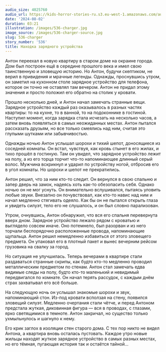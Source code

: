 ```yaml
---
audio_size: 4025760
audio_url: https://kids-horror-stories-ru.s3.eu-west-1.amazonaws.com/audio/536-charger.mp3
date: '2024-08-02'
duration: 03:21
illustration: /images/536-charger.jpg
image_source: /images/536-charger-source.jpg
slug: 536-charger
story_number: '536'
title: Находка зарядного устройства
---
```


Антон переехал в новую квартиру в старом доме на окраине города. Дом был построен ещё в середине прошлого века и имел свою таинственную и зловещую историю. Но Антон, будучи скептиком, не верил в привидения и мрачные легенды. Однажды, проснувшись утром, он заметил на кухонном столе зарядное устройство для телефона, которое он точно не оставлял там вечером. Антон не придал этому значения и просто положил его обратно на столик у кровати.

Прошло несколько дней, и Антон начал замечать странные вещи. Зарядное устройство каждый раз оказывалось в разных частях квартиры: то на кухне, то в ванной, то на подоконнике в гостиной. Наступил момент, когда зарядка стала исчезать на несколько часов, а затем вновь появляться в самых неожиданных местах. Антон пытался рассказать друзьям, но все только смеялись над ним, считая это глупыми шутками или забывчивостью.

Однажды ночью Антон услышал шорохи и тихий шепот, доносящиеся из соседней комнаты. Он встал, чувствуя, как кровь стынет в его жилах, и тихо прошёл в гостиную. Там он увидел, что зарядное устройство лежит на полу, а из его торца торчит что-то напоминающее длинный серый волос. Мужчина вскрикнул и ударил по устройству ногой, отбросив его в угол комнаты. Но шорохи и шепот не прекратились.

Антон решил, что за ним кто-то следит. Он вернулся в свою спальню и запер дверь на замок, надеясь хоть как-то обезопасить себя. Однако ночью он не мог уснуть. Он внимательно вслушивался, пытаясь уловить любые звуки. Внезапно он почувствовал, как кто-то навис над ним и начал медленно стягивать одеяло. Как бы он не пытался открыть глаза и увидеть силуэт, тело его не слушалось, и он был словно парализован.

Утром, очнувшись, Антон обнаружил, что вся его спальня перевернута вверх дном. Зарядное устройство лежало рядом с кроватью и выглядело совсем иначе. Оно потемнело, был разорван и из него торчали беспорядочно расположенные провода, напоминающие щупальца. Антон решил немедленно избавиться от этого зловещего предмета. Он упаковал его в плотный пакет и вынес вечерним рейсом грузовика на свалку за город.

Но ситуация не улучшилась. Теперь вечерами в квартире стали раздаваться странные скрипы, как будто кто-то медленно проводил металлическим предметом по стенам. Антон стал замечать едва видимые следы на полу, будто кто-то маленький и невидимый передвигался по комнате. Он начал терять рассудок, с каждым днём страх захватывал его всё больше.

На следующую ночь он услышал знакомые шорохи и звук, напоминающий стон. Из-под кровати всползая на стену, появился зловещий силуэт. Медленно очертания стали чётче, и перед Антоном предстала жуткая, диковинная фигура — вся в проводах, с глазами, ярко светящимися в темноте. Антон закричал, но существо только ухмыльнулось и шагнуло к нему.

Его крик заглох в изоляции стен старого дома. С тех пор никто не видел Антона, а квартира вновь осталась пустовать. Каждое утро новые жильцы находят жуткое зарядное устройство в самых разных местах, но его тёмная, пугающая история так и остаётся тайной…